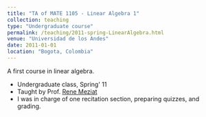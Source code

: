 ```yaml
---
title: "TA of MATE 1105 - Linear Algebra 1"
collection: teaching
type: "Undergraduate course"
permalink: /teaching/2011-spring-LinearAlgebra.html
venue: "Universidad de los Andes"
date: 2011-01-01
location: "Bogota, Colombia"
---
```


A first course in linear algebra.

* Undergraduate class, Spring' 11
* Taught by Prof. [Rene Meziat](http://scienti.colciencias.gov.co:8081/cvlac/visualizador/generarCurriculoCv.do?cod_rh=0000209651)
* I was in charge of one recitation section, preparing quizzes, and grading. 

